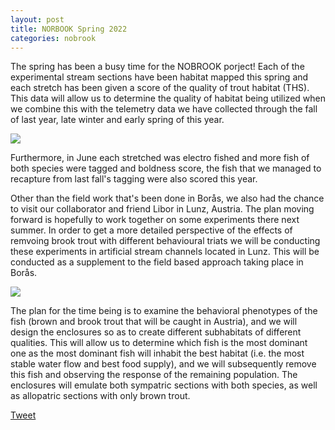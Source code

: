 ```yaml
---
layout: post
title: NORBOOK Spring 2022
categories: nobrook
---
```

The spring has been a busy time for the NOBROOK porject! <!--more--> Each of the experimental stream sections have been habitat mapped this spring and each stretch has been given a score of the quality of trout habitat (THS). This data will allow us to determine the quality of habitat being utilized when we combine this with the telemetry data we have collected through the fall of last year, late winter and early spring of this year. 

<div class="row">
  <div class="column">
    <img src="https://user-images.githubusercontent.com/96004332/181914961-a5a4cde4-16c1-4e8a-a088-470ee91a1acb.png" />
  </div>
</div>

Furthermore, in June each stretched was electro fished and more fish of both species were tagged and boldness score, the fish that we managed to recapture from last fall's tagging were also scored this year. 

Other than the field work that's been done in Borås, we also had the chance to visit our collaborator and friend Libor in Lunz, Austria. The plan moving forward is hopefully to work together on some experiments there next summer. In order to get a more detailed perspective of the effects of remvoing brook trout with different behavioural triats we will be conducting these experiments in artificial stream channels located in Lunz. This will be conducted as a supplement to the field based approach taking place in Borås. 


<div class="row">
  <div class="column">
    <img src="https://user-images.githubusercontent.com/96004332/181915174-27ceffd2-6563-4779-8df0-40a12146db9c.png" />
  </div>
</div>


The plan for the time being is to examine the behavioral phenotypes of the fish (brown and brook trout that will be caught in Austria), and we will design the
enclosures so as to create different subhabitats of different qualities. This will allow us to
determine which fish is the most dominant one as the most dominant fish will inhabit the best
habitat (i.e. the most stable water flow and best food supply), and we will subsequently remove
this fish and observing the response of the remaining population. The enclosures will emulate
both sympatric sections with both species, as well as allopatric sections with only brown trout. 

  

<a href="https://twitter.com/share?ref_src=twsrc%5Etfw" class="twitter-share-button" data-show-count="false">Tweet</a><script async src="https://platform.twitter.com/widgets.js" charset="utf-8"></script>
